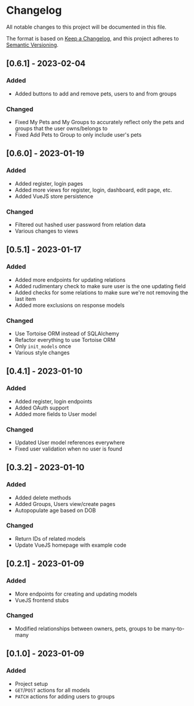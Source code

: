 # Changelog

All notable changes to this project will be documented in this file.

The format is based on [Keep a Changelog](https://keepachangelog.com/en/1.0.0/),
and this project adheres to [Semantic Versioning](https://semver.org/spec/v2.0.0.html).

## [0.6.1] - 2023-02-04
### Added
- Added buttons to add and remove pets, users to and from groups
### Changed
- Fixed My Pets and My Groups to accurately reflect only the pets and groups that the user owns/belongs to
- Fixed Add Pets to Group to only include user's pets

## [0.6.0] - 2023-01-19
### Added
- Added register, login pages
- Added more views for register, login, dashboard, edit page, etc.
- Added VueJS store persistence
### Changed
- Filtered out hashed user password from relation data
- Various changes to views

## [0.5.1] - 2023-01-17
### Added
- Added more endpoints for updating relations
- Added rudimentary check to make sure user is the one updating field
- Added checks for some relations to make sure we're not removing the last item
- Added more exclusions on response models
### Changed
- Use Tortoise ORM instead of SQLAlchemy
- Refactor everything to use Tortoise ORM
- Only `init_models` once
- Various style changes

## [0.4.1] - 2023-01-10
### Added
- Added register, login endpoints
- Added OAuth support
- Added more fields to User model
### Changed
- Updated User model references everywhere
- Fixed user validation when no user is found

## [0.3.2] - 2023-01-10
### Added
- Added delete methods
- Added Groups, Users view/create pages
- Autopopulate age based on DOB
### Changed
- Return IDs of related models
- Update VueJS homepage with example code

## [0.2.1] - 2023-01-09
### Added
- More endpoints for creating and updating models
- VueJS frontend stubs
### Changed
- Modified relationships between owners, pets, groups to be many-to-many

## [0.1.0] - 2023-01-09
### Added
- Project setup
- `GET`/`POST` actions for all models
- `PATCH` actions for adding users to groups
